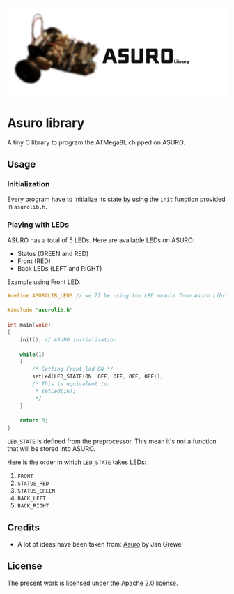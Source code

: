 ![ASURO Library made by Gabyfle](https://github.com/Gabyfle/Asuro/blob/master/asuro_banner.png)
# Asuro library
A tiny C library to program the ATMega8L chipped on ASURO.

## Usage
### Initialization

Every program have to initialize its state by using the `init` function provided in `asurolib.h`.

### Playing with LEDs

ASURO has a total of 5 LEDs. Here are available LEDs on ASURO:

* Status (<span style="color=green !important;">GREEN</span> and <span style="color=red !important;">RED</span>)
* Front (<span style="color=red !important;">RED</span>)
* Back LEDs (<span style="color=red !important;">LEFT</span> and <span style="color=red !important;">RIGHT</span>)

Example using Front LED:

```c
#define ASUROLIB_LEDS // we'll be using the LED module from Asuro Library

#include "asurolib.h"

int main(void)
{
    init(); // ASURO initialization

    while(1)
    {
        /* Setting Front led ON */
        setLed(LED_STATE(ON, OFF, OFF, OFF, OFF));
        /* This is equivalent to:
         * setLed(16);
         */
    }

    return 0;
}
```

`LED_STATE` is defined from the preprocessor. This mean it's not a function that will be stored into ASURO.

Here is the order in which `LED_STATE` takes LEDs:


  1. `FRONT`
  2. `STATUS_RED`
  3. `STATUS_GREEN`
  4. `BACK_LEFT`
  5. `BACK_RIGHT`


## Credits
* A lot of ideas have been taken from: [Asuro](http://www.arexx.com/downloads/asuro/asuro_src.zip) by Jan Grewe

## License
The present work is licensed under the Apache 2.0 license.
